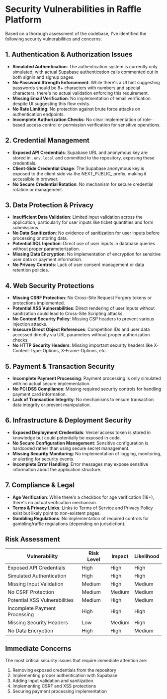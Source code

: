 # Security Vulnerabilities in Raffle Platform

Based on a thorough assessment of the codebase, I've identified the following security vulnerabilities and concerns:

## 1. Authentication & Authorization Issues

- **Simulated Authentication**: The authentication system is currently only simulated, with actual Supabase authentication calls commented out in both signin and signup pages.
- **No Password Strength Enforcement**: While there's a UI hint suggesting passwords should be 8+ characters with numbers and special characters, there's no actual validation enforcing this requirement.
- **Missing Email Verification**: No implementation of email verification despite UI suggesting this flow exists.
- **No Rate Limiting**: No protection against brute force attacks on authentication endpoints.
- **Incomplete Authorization Checks**: No clear implementation of role-based access control or permission verification for sensitive operations.

## 2. Credential Management

- **Exposed API Credentials**: Supabase URL and anonymous key are stored in `.env.local` and committed to the repository, exposing these credentials.
- **Client-Side Credential Usage**: The Supabase anonymous key is exposed to the client side via the NEXT_PUBLIC_ prefix, making it accessible in browser.
- **No Secure Credential Rotation**: No mechanism for secure credential rotation or management.

## 3. Data Protection & Privacy

- **Insufficient Data Validation**: Limited input validation across the application, particularly for user inputs like ticket quantities and form submissions.
- **No Data Sanitization**: No evidence of sanitization for user inputs before processing or storing data.
- **Potential SQL Injection**: Direct use of user inputs in database queries without proper parameterization.
- **Missing Data Encryption**: No implementation of encryption for sensitive user data or payment information.
- **No Privacy Controls**: Lack of user consent management or data retention policies.

## 4. Web Security Protections

- **Missing CSRF Protection**: No Cross-Site Request Forgery tokens or protections implemented.
- **Potential XSS Vulnerabilities**: Direct rendering of user inputs without sanitization could lead to Cross-Site Scripting attacks.
- **No Content Security Policy**: Missing CSP headers to prevent various injection attacks.
- **Insecure Direct Object References**: Competition IDs and user data accessed directly via URL parameters without proper authorization checks.
- **No HTTP Security Headers**: Missing important security headers like X-Content-Type-Options, X-Frame-Options, etc.

## 5. Payment & Transaction Security

- **Incomplete Payment Processing**: Payment processing is only simulated with no actual secure implementation.
- **No PCI DSS Compliance**: Missing required security controls for handling payment card information.
- **Lack of Transaction Integrity**: No mechanisms to ensure transaction data integrity or prevent manipulation.

## 6. Infrastructure & Deployment Security

- **Exposed Deployment Credentials**: Vercel access token is stored in knowledge but could potentially be exposed in code.
- **No Secure Configuration Management**: Sensitive configuration is hardcoded rather than using secure secret management.
- **Missing Security Monitoring**: No implementation of logging, monitoring, or alerting for security events.
- **Incomplete Error Handling**: Error messages may expose sensitive information about the application structure.

## 7. Compliance & Legal

- **Age Verification**: While there's a checkbox for age verification (18+), there's no actual verification mechanism.
- **Terms & Privacy Links**: Links to Terms of Service and Privacy Policy exist but likely point to non-existent pages.
- **Gambling Regulations**: No implementation of required controls for gambling/raffle regulations (depending on jurisdiction).

## Risk Assessment

| Vulnerability | Risk Level | Impact | Likelihood |
|---------------|------------|--------|------------|
| Exposed API Credentials | High | High | High |
| Simulated Authentication | High | High | High |
| Missing Input Validation | Medium | High | Medium |
| No CSRF Protection | Medium | Medium | Medium |
| Potential XSS Vulnerabilities | Medium | High | Medium |
| Incomplete Payment Processing | High | High | High |
| Missing Security Headers | Low | Medium | High |
| No Data Encryption | High | High | Medium |

## Immediate Concerns

The most critical security issues that require immediate attention are:
1. Removing exposed credentials from the repository
2. Implementing proper authentication with Supabase
3. Adding input validation and sanitization
4. Implementing CSRF and XSS protections
5. Securing payment processing implementation
